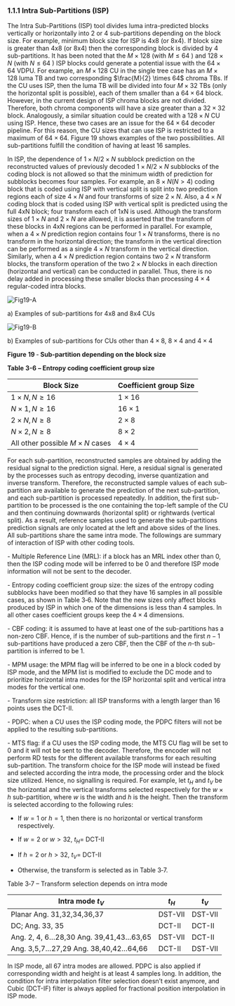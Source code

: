 ### 1.1.1    Intra Sub-Partitions (ISP)

The Intra Sub-Partitions (ISP) tool divides luma intra-predicted blocks vertically or horizontally into 2 or 4 sub-partitions depending on the block size. For example, minimum block size for ISP is 4x8 (or 8x4). If block size is greater than 4x8 (or 8x4) then the corresponding block is divided by 4 sub-partitions. It has been noted that the $M\times128$ (with $M\leq64$ ) and $128\times N$ (with $N\leq 64$ ) ISP blocks could generate a potential issue with the  $64\times64$ VDPU. For example, an $M\times 128$  CU in the single tree case has an $M\times 128$ luma TB and two corresponding  $\frac{M}{2} \times 64$ chroma TBs. If the CU uses ISP, then the luma TB will be divided into four $M\times 32$ TBs (only the horizontal split is possible), each of them smaller than a $64\times 64$ block. However, in the current design of ISP chroma blocks are not divided. Therefore, both chroma components will have a size greater than a $32 \times 32$ block. Analogously, a similar situation could be created with a $128\times N$ CU using ISP. Hence, these two cases are an issue for the $64 \times 64$ decoder pipeline. For this reason, the CU sizes that can use ISP is restricted to a maximum of $64 \times 64$. Figure 19 shows examples of the two possibilities. All sub-partitions fulfill the condition of having at least 16 samples.  

In ISP, the dependence of $1\times N/2\times N$ subblock prediction on the reconstructed values of previously decoded $1\times N/2 \times N$ subblocks of the coding block is not allowed so that the minimum width of prediction for subblocks becomes four samples. For example, an $8\times N (N > 4)$ coding block that is coded using ISP with vertical split is split into two prediction regions each of size $4\times N$ and four transforms of size $2\times N$. Also, a $4\times N$ coding block that is coded using ISP with vertical split is predicted using the full 4xN block; four transform each of 1xN is used. Although the transform sizes of $1\times N$ and $2\times N$ are allowed, it is asserted that the transform of these blocks in 4xN regions can be performed in parallel. For example, when a $4 \times N$ prediction region contains four $1\times N$ transforms, there is no transform in the horizontal direction; the transform in the vertical direction can be performed as a single $4\times N$ transform in the vertical direction. Similarly, when a $4 \times N$ prediction region contains two $2\times N$ transform blocks, the transform operation of the two $2 \times N$ blocks in each direction (horizontal and vertical) can be conducted in parallel. Thus, there is no delay added in processing these smaller blocks than processing $4 \times 4$ regular-coded intra blocks.

![Fig19-A](C:\Users\Thuong\Documents\GitHub\VTM7-Vn\VTM7\imgs\Fig19-A.png)
   

a) Examples of sub-partitions for 4x8 and 8x4 CUs

  ![Fig19-B](C:\Users\Thuong\Documents\GitHub\VTM7-Vn\VTM7\imgs\Fig19-B.png)

b) Examples of sub-partitions for CUs other than $4\times 8$, $8\times 4$ and $4\times 4$

**Figure** **19** ‑ **Sub-partition depending on the block size**

**Table** **3-6** **– Entropy coding coefficient group size**

| **Block Size**                         | **Coefficient group Size** |
| -------------------------------------- | -------------------------- |
| $1\times N, N \geq 16$                 | $1\times 16$               |
| $N\times 1, N \geq 16$                 | $16\times 1$               |
| $2\times N, N \geq 8$                  | $2\times 8$                |
| $N\times 2, N \geq 8$                  | $8 \times 2$               |
| All  other possible $M \times N$ cases | $4 \times 4$               |

For each sub-partition, reconstructed samples are obtained by adding the residual signal to the prediction signal. Here, a residual signal is generated by the processes such as entropy decoding, inverse quantization and inverse transform. Therefore, the reconstructed sample values of each sub-partition are available to generate the prediction of the next sub-partition, and each sub-partition is processed repeatedly. In addition, the first sub-partition to be processed is the one containing the top-left sample of the CU and then continuing downwards (horizontal split) or rightwards (vertical split). As a result, reference samples used to generate the sub-partitions prediction signals are only located at the left and above sides of the lines. All sub-partitions share the same intra mode. The followings are summary of interaction of ISP with other coding tools.

\-     Multiple Reference Line (MRL): if a block has an MRL index other than 0, then the ISP coding mode will be inferred to be 0 and therefore ISP mode information will not be sent to the decoder.

\-     Entropy coding coefficient group size: the sizes of the entropy coding subblocks have been modified so that they have 16 samples in all possible cases, as shown in Table 3‑6. Note that the new sizes only affect blocks produced by ISP in which one of the dimensions is less than 4 samples. In all other cases coefficient groups keep the $4\times 4$  dimensions.

\-    CBF coding: it is assumed to have at least one of the sub-partitions has a non-zero CBF. Hence, if   is the number of sub-partitions and the first $n-1$ sub-partitions have produced a zero CBF, then the CBF of the   $n$-th sub-partition is inferred to be 1. 

\-     MPM usage: the MPM flag will be inferred to be one in a block coded by ISP mode, and the MPM list is modified to exclude the DC mode and to prioritize horizontal intra modes for the ISP horizontal split and vertical intra modes for the vertical one.

\-     Transform size restriction: all ISP transforms with a length larger than 16 points uses the DCT-II.

\-     PDPC: when a CU uses the ISP coding mode, the PDPC filters will not be applied to the resulting sub-partitions.

\-     MTS flag: if a CU uses the ISP coding mode, the MTS CU flag will be set to 0 and it will not be sent to the decoder. Therefore, the encoder will not perform RD tests for the different available transforms for each resulting sub-partition. The transform choice for the ISP mode will instead be fixed and selected according the intra mode, the processing order and the block size utilized. Hence, no signalling is required. For example, let $t_H$ and $t_V$ be the horizontal and the vertical transforms selected respectively for the $w\times h$ sub-partition, where $w$ is the width and $h$ is the height. Then the transform is selected according to the following rules:

* If $w=1$ or $h=1$, then there is no horizontal or vertical transform respectively.

* If $w=2$ or $w>32$, $t_H$= DCT-II

* If $h=2$ or $h>32$, $t_V$= DCT-II

* Otherwise, the transform is selected as in Table 3‑7. 



Table 3‑7 – Transform selection depends on intra mode

| **Intra mode** $t_V$                    | $t_H$   | $t_V$   |
| --------------------------------------- | ------- | ------- |
| Planar  Ang. 31,32,34,36,37             | DST-VII | DST-VII |
| DC;  Ang. 33, 35                        | DCT-II  | DCT-II  |
| Ang. 2, 4, 6…28,30  Ang. 39,41,43…63,65 | DST-VII | DCT-II  |
| Ang. 3,5,7…27,29  Ang. 38,40,42…64,66   | DCT-II  | DST-VII |

In ISP mode, all 67 intra modes are allowed. PDPC is also applied if corresponding width and height is at least 4 samples long. In addition, the condition for intra interpolation filter selection doesn’t exist anymore, and Cubic (DCT-IF) filter is always applied for fractional position interpolation in ISP mode.